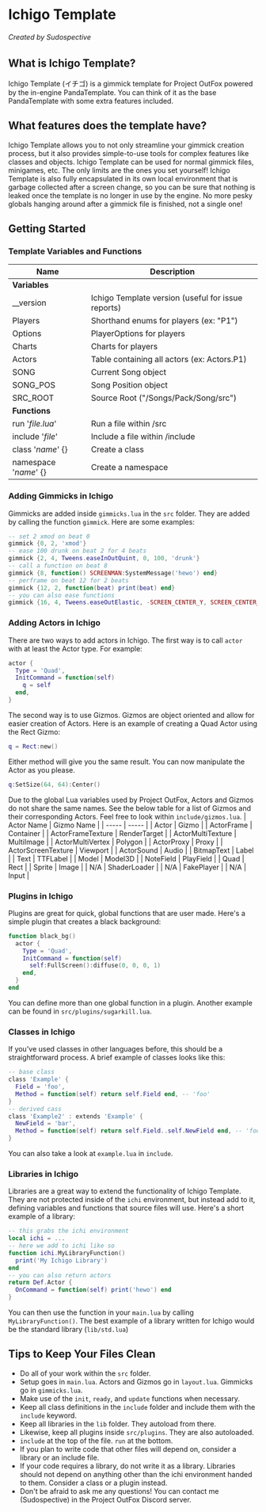 # Ichigo Template
###### Created by Sudospective


## What is Ichigo Template?
Ichigo Template (イチゴ) is a gimmick template for Project OutFox powered by the in-engine PandaTemplate. You can think of it as the base PandaTemplate with some extra features included.


## What features does the template have?
Ichigo Template allows you to not only streamline your gimmick creation process, but it also provides simple-to-use tools for complex features like classes and objects. Ichigo Template can be used for normal gimmick files, minigames, etc. The only limits are the ones you set yourself! Ichigo Template is also fully encapsulated in its own local environment that is garbage collected after a screen change, so you can be sure that nothing is leaked once the template is no longer in use by the engine. No more pesky globals hanging around after a gimmick file is finished, not a single one!


## Getting Started

### Template Variables and Functions
| Name | Description |
| - | - |
| **Variables** |
| __version | Ichigo Template version (useful for issue reports) |
| Players | Shorthand enums for players (ex: "P1") |
| Options | PlayerOptions for players |
| Charts | Charts for players |
| Actors | Table containing all actors (ex: Actors.P1) |
| SONG | Current Song object |
| SONG_POS | Song Position object |
| SRC_ROOT | Source Root ("/Songs/Pack/Song/src") |
| **Functions** |
| run '*file.lua*' | Run a file within /src |
| include '*file*' | Include a file within /include |
| class '*name*' {} | Create a class |
| namespace '*name*' {} | Create a namespace |

### Adding Gimmicks in Ichigo
Gimmicks are added inside `gimmicks.lua` in the `src` folder. They are added by calling the function `gimmick`. Here are some examples:
```lua
-- set 2 xmod on beat 0
gimmick {0, 2, 'xmod'}
-- ease 100 drunk on beat 2 for 4 beats
gimmick {2, 4, Tweens.easeInOutQuint, 0, 100, 'drunk'}
-- call a function on beat 8
gimmick {8, function() SCREENMAN:SystemMessage('hewo') end}
-- perframe on beat 12 for 2 beats
gimmick {12, 2, function(beat) print(beat) end}
-- you can also ease functions
gimmick {16, 4, Tweens.easeOutElastic, -SCREEN_CENTER_Y, SCREEN_CENTER_Y, function(p) myActor:y(p) end}
```

### Adding Actors in Ichigo
There are two ways to add actors in Ichigo. The first way is to call `actor` with at least the Actor type. For example:
```lua
actor {
  Type = 'Quad',
  InitCommand = function(self)
    q = self
  end,
}
```
The second way is to use Gizmos. Gizmos are object oriented and allow for easier creation of Actors. Here is an example of creating a Quad Actor using the Rect Gizmo:
```lua
q = Rect:new()
```
Either method will give you the same result. You can now manipulate the Actor as you please.
```lua
q:SetSize(64, 64):Center()
```
Due to the global Lua variables used by Project OutFox, Actors and Gizmos do not share the same names. See the below table for a list of Gizmos and their corresponding Actors. Feel free to look within `include/gizmos.lua`.
| Actor Name | Gizmo Name |
| ----- | ----- |
| Actor | Gizmo |
| ActorFrame | Container |
| ActorFrameTexture | RenderTarget |
| ActorMultiTexture | MultiImage |
| ActorMultiVertex | Polygon |
| ActorProxy | Proxy |
| ActorScreenTexture | Viewport |
| ActorSound | Audio |
| BitmapText | Label |
| Text | TTFLabel |
| Model | Model3D |
| NoteField | PlayField |
| Quad | Rect |
| Sprite | Image |
| N/A | ShaderLoader |
| N/A | FakePlayer |
| N/A | Input |

### Plugins in Ichigo
Plugins are great for quick, global functions that are user made. Here's a simple plugin that creates a black background:
```lua
function black_bg()
  actor {
    Type = 'Quad',
    InitCommand = function(self)
      self:FullScreen():diffuse(0, 0, 0, 1)
    end,
  }
end
```
You can define more than one global function in a plugin. Another example can be found in `src/plugins/sugarkill.lua`.

### Classes in Ichigo
If you've used classes in other languages before, this should be a straightforward process. A brief example of classes looks like this:
```lua
-- base class
class 'Example' {
  Field = 'foo',
  Method = function(self) return self.Field end, -- 'foo'
}
-- derived cass
class 'Example2' : extends 'Example' {
  NewField = 'bar',
  Method = function(self) return self.Field..self.NewField end, -- 'foobar'
}
```
You can also take a look at `example.lua` in `include`.

### Libraries in Ichigo
Libraries are a great way to extend the functionality of Ichigo Template. They are not protected inside of the `ichi` environment, but instead add to it, defining variables and functions that source files will use. Here's a short example of a library:
```lua
-- this grabs the ichi environment
local ichi = ...
-- here we add to ichi like so
function ichi.MyLibraryFunction()
  print('My Ichigo Library')
end
-- you can also return actors
return Def.Actor {
  OnCommand = function(self) print('hewo') end
}
```
You can then use the function in your `main.lua` by calling `MyLibraryFunction()`. The best example of a library written for Ichigo would be the standard library (`lib/std.lua`)


## Tips to Keep Your Files Clean
- Do all of your work within the `src` folder.
- Setup goes in `main.lua`. Actors and Gizmos go in `layout.lua`. Gimmicks go in `gimmicks.lua`.
- Make use of the `init`, `ready`, and `update` functions when necessary.
- Keep all class definitions in the `include` folder and include them with the `include` keyword.
- Keep all libraries in the `lib` folder. They autoload from there.
- Likewise, keep all plugins inside `src/plugins`. They are also autoloaded.
- `include` at the top of the file. `run` at the bottom.
- If you plan to write code that other files will depend on, consider a library or an include file.
- If your code requires a library, do not write it as a library. Libraries should not depend on anything other than the ichi environment handed to them. Consider a class or a plugin instead.
- Don't be afraid to ask me any questions! You can contact me (Sudospective) in the Project OutFox Discord server.

